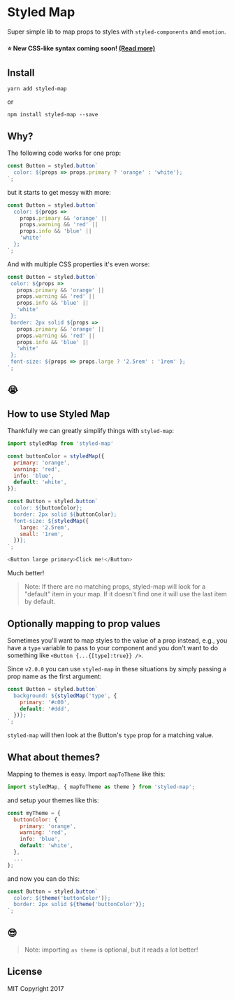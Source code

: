 # Styled Map
Super simple lib to map props to styles with `styled-components` and `emotion`.

#### ⭐️ New CSS-like syntax coming soon! [(Read more)](https://github.com/scf4/styled-map/blob/newsyntax/README.md)

## Install
`yarn add styled-map`

or

`npm install styled-map --save`

## Why?
The following code works for one prop:

```js
const Button = styled.button`
  color: ${props => props.primary ? 'orange' : 'white'};
`;

 ```

 but it starts to get messy with more:

```js
const Button = styled.button`
  color: ${props =>
    props.primary && 'orange' ||
    props.warning && 'red' ||
    props.info && 'blue' ||
    'white'
  };
`;
 ```

 And with multiple CSS properties it's even worse:

 ```js
const Button = styled.button`
  color: ${props =>
    props.primary && 'orange' ||
    props.warning && 'red' ||
    props.info && 'blue' ||
    'white'
  };
  border: 2px solid ${props =>
    props.primary && 'orange' ||
    props.warning && 'red' ||
    props.info && 'blue' ||
    'white'
  };
  font-size: ${props => props.large ? '2.5rem' : '1rem' };
`;
 ```

 ## 😭

## How to use Styled Map
Thankfully we can greatly simplify things with `styled-map`:

```js
import styledMap from 'styled-map'

const buttonColor = styledMap({
  primary: 'orange',
  warning: 'red',
  info: 'blue',
  default: 'white',
});

const Button = styled.button`
  color: ${buttonColor};
  border: 2px solid ${buttonColor};
  font-size: ${styledMap({
    large: '2.5rem',
    small: '1rem',
  })};
`;

<Button large primary>Click me!</Button>

```

Much better!

> Note: If there are no matching props, styled-map will look for a "default" item in your map. If it doesn't find one it will use the last item by default.

## Optionally mapping to prop values

Sometimes you'll want to map styles to the value of a prop instead, e.g., you have a `type` variable to pass to your component and you don't want to do something like `<Button {...{[type]:true}} />`.

Since `v2.0.0` you can use `styled-map` in these situations by simply passing a prop name as the first argument:

```js
const Button = styled.button`
  background: ${styledMap('type', {
    primary: '#c00',
    default: '#ddd',
  })};
`;
```

`styled-map` will then look at the Button's `type` prop for a matching value.

## What about themes?

Mapping to themes is easy. Import `mapToTheme` like this:

```js
import styledMap, { mapToTheme as theme } from 'styled-map';
```

and setup your themes like this:

```js
const myTheme = {
  buttonColor: {
    primary: 'orange',
    warning: 'red',
    info: 'blue',
    default: 'white',
  },
  ...
};
```

and now you can do this:

```js
const Button = styled.button`
  color: ${theme('buttonColor')};
  border: 2px solid ${theme('buttonColor')};
`;

```

## 😎

> Note: importing `as theme` is optional, but it reads a lot better!

## License

MIT Copyright 2017
